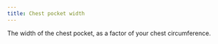 ```yaml
---
title: Chest pocket width
---
```


The width of the chest pocket, as a factor of your chest circumference.
